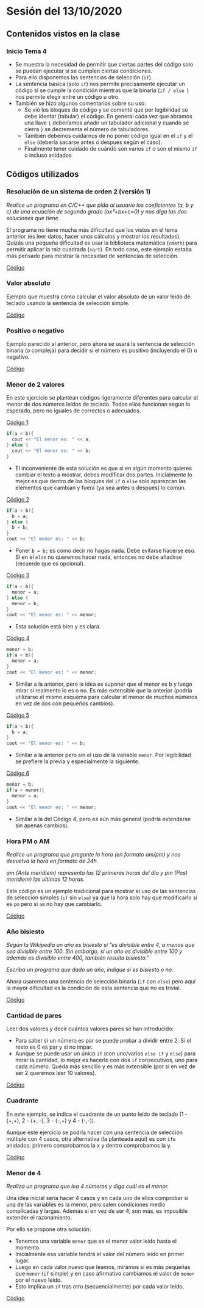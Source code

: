 # Sesión del 13/10/2020

## Contenidos vistos en la clase

### Inicio Tema 4
* Se muestra la necesidad de permitir que ciertas partes del código solo se puedan ejecutar si se cumplen ciertas condiciones.
* Para ello disponemos las sentencias de selección (`if`).
* La sentencia básica (solo `if`) nos permite precisamente ejecutar un código si se cumple la condición mientras que la binaria (`if / else `) nos permite elegir entre un código u otro.
* También se hizo algunos comentarios sobre su uso:
  * Se vió los bloques de código y se comentó que por legibilidad se debe identar (tabular) el código. En general cada vez que abramos una llave `{` deberíamos añadir un tabulador adicional y cuando se cierra `}` se decrementa el número de tabuladores.
  * También debemos cuidarnos de no poner código igual en el `if` y el `else` (debería sacarse antes o después según el caso).
  * Finalmente tener cuidado de cuándo son varios `if` o son el mismo `if` o incluso anidados
  
## Códigos utilizados

### Resolución de un sistema de orden 2 (versión 1)

*Realice un programa en C/C++ que pida al usuario los coeficientes (a, b y c) de una ecuación de segundo grado (ax²+bx+c=0) y nos diga las dos soluciones que tiene.*

El programa no tiene mucha más dificultad que los vistos en el tema anterior (es leer datos, hacer unos cálculos y mostrar los resultados). Quizás una pequeña dificultad es usar la biblioteca matemática (`cmath`) para permitir aplicar la raíz cuadrada (`sqrt`). En todo caso, este ejemplo estaba más pensado para mostrar la necesidad de sentencias de selección.

[Código](sesion13.10.29/resolucion_orden2.cpp)

### Valor absoluto

Ejemplo que muestra cómo calcular el valor absoluto de un valor leído de teclado usando la sentencia de selección simple.

[Código](sesion13.10.29/valor_absoluto.cpp)

### Positivo o negativo

Ejemplo parecido al anterior, pero ahora se usará la sentencia de selección binaria (o compleja) para decidir si el número es positivo (incluyendo el 0) o negativo.

[Código](sesion13.10.29/positivo_o_negativo.cpp)

### Menor de 2 valores

En este ejercicio se plantéan códigos ligeramente diferentes para calcular el menor de dos números leídos de teclado. Todos ellos funcionan según lo esperado, pero no iguales de correctos o adecuados.

[Código 1](sesion13.10.29/menor_v1.cpp):
```cpp
if(a < b){
  cout << "El menor es: " << a;
} else {
  cout << "El menor es: " << b;
}
```

* El inconveniente de esta solución es que si en algún momento quieres cambiar el texto a mostrar, debes modificar dos partes. Inicialmente lo mejor es que dentro de los bloques del `if` o `else` solo aparezcan las elementos que cambian y fuera (ya sea antes o después) lo común.

[Código 2](sesion13.10.29/menor_v2.cpp)
```cpp
if(a < b){
  b = a;
} else {
  b = b;
}
cout << "El menor es: " << b;
```

* Poner `b = b;` es como decir no hagas nada. Debe evitarse hacerse eso. Si en el `else` no queremos hacer nada, entonces no debe añadirse (recuerde que es opcional).

[Código 3](sesion13.10.29/menor_v3.cpp)
```cpp
if(a < b){
  menor = a;
} else {
  menor = b;
}
cout << "El menor es: " << menor;
```
* Esta solución está bien y es clara.

[Código 4](sesion13.10.29/menor_v4.cpp)
```cpp
menor = b;
if(a < b){
  menor = a;
}
cout << "El menor es: " << menor;
```
* Similar a la anterior, pero la idea es suponer que el menor es b y luego mirar si realmente lo es o no. Es más extensible que la anterior (podría utilizarse el mismo esquema para calcular el menor de muchos números en vez de dos con pequeños cambios).

[Código 5](sesion13.10.29/menor_v5.cpp)
```cpp
if(a < b){
  b = a;
} 
cout << "El menor es: " << b;
```

* Similar a la anterior pero sin el uso de la variable `menor`. Por legibilidad se prefiere la previa y especialmente la siguiente.

[Código 6](sesion13.10.29/menor_v6.cpp)
```cpp
menor = b;
if(a < menor){
  menor = a;
}
cout << "El menor es: " << menor;
```

* Similar a la del Código 4, pero es aún más general (podría extenderse sin apenas cambios).

### Hora PM o AM

*Realice un programa que pregunte la hora (en formato am/pm) y nos devuelva la hora en formato de 24h.*

*am (Ante meridiem) representa las 12 primeras horas del día y pm (Post meridiem) las últimas 12 horas.*

Este código es un ejemplo tradicional para mostrar el uso de las sentencias de selección simples (`if` sin `else`) ya que la hora solo hay que modificarlo si es `pm` pero si `am` no hay que cambiarlo.

[Código](sesion13.10.29/hora.cpp)

### Año bisiesto

*Según la Wikipedia un año es bisiesto si "es divisible entre 4, a menos que sea divisible entre 100. Sin embargo, si un año es divisible entre 100 y además es divisible entre 400, también resulta bisiesto."*

*Escriba un programa que dado un año, indique si es bisiesto o no.*

Ahora usaremos una sentencia de selección binaria (`if` con `else`) pero aquí la mayor dificultad es la condición de esta sentencia que no es trivial.

[Código](sesion13.10.29/bisiesto.cpp)

### Cantidad de pares

Leer dos valores y decir cuántos valores pares se han introducido:
* Para saber si un número es par se puede probar a dividir entre 2. Si el resto es 0 es par y si no impar.
* Aunque se puede usar un único `if` (con uno/varios `else if` y `else`) para mirar la cantidad, lo mejor es hacerlo con dos `if` consecutivos, uno para cada número. Queda más sencillo y es más extensible (por si en vez de ser 2 queremos leer 10 valores).

[Código](sesion13.10.29/cantidad_pares.cpp)

### Cuadrante

En este ejemplo, se indica el cuadrante de un punto leído de teclado (1 - (+,+), 2 - (+, -), 3 - (-,+) y 4 - (-,-)).

Aunque este ejercicio se podría hacer con una sentencia de selección múltiple con 4 casos, otra alternativa (la planteada aquí) es con `if`s anidados: primero comprobamos la x y dentro comprobamos la y.

[Código](sesion13.10.29/cuadrante.cpp)

### Menor de 4

*Realiza un programa que lea 4 números y diga cuál es el menor.*

Una idea inicial sería hacer 4 casos y en cada uno de ellos comprobar si una de las variables es la menor, pero salen condiciones medio complicadas y largas. Además si en vez de ser 4, son más, es imposible extender el razonamiento.

Por ello se propone otra solución:

* Tenemos una variable `menor` que es el menor valor leído hasta el momento.
* Inicialmente esa variable tendrá el valor del número leído en primer lugar.
* Luego en cada valor nuevo que leamos, miramos si es más pequeñas que `menor` (`if` simple) y en caso afirmativo cambiamos el valor de `menor` por el nuevo leído.
* Esto implica un `if` tras otro (secuencialmente) por cada valor leído.

[Código](sesion13.10.29/menor_de_4.cpp)


